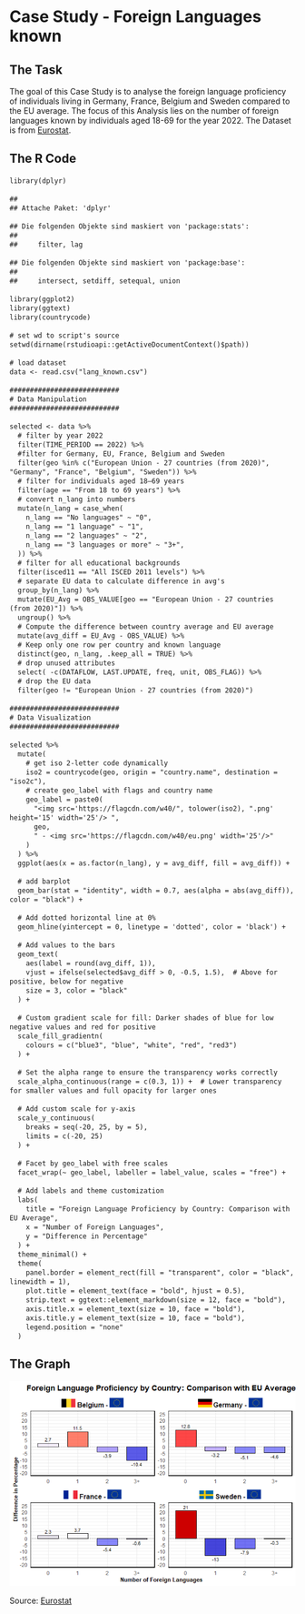 # Case Study - Foreign Languages known 

## The Task
The goal of this Case Study is to analyse the foreign language proficiency of individuals living in Germany, France, Belgium and Sweden compared to the EU average. The focus of this Analysis lies on the number of foreign languages known by individuals aged 18-69 for the year 2022. The Dataset is from [Eurostat](https://ec.europa.eu/eurostat/en/).

## The R Code

    library(dplyr)

    ## 
    ## Attache Paket: 'dplyr'

    ## Die folgenden Objekte sind maskiert von 'package:stats':
    ## 
    ##     filter, lag

    ## Die folgenden Objekte sind maskiert von 'package:base':
    ## 
    ##     intersect, setdiff, setequal, union

    library(ggplot2)
    library(ggtext)
    library(countrycode)

    # set wd to script's source
    setwd(dirname(rstudioapi::getActiveDocumentContext()$path))

    # load dataset
    data <- read.csv("lang_known.csv")

    ###########################
    # Data Manipulation
    ###########################

    selected <- data %>%
      # filter by year 2022
      filter(TIME_PERIOD == 2022) %>%
      #filter for Germany, EU, France, Belgium and Sweden
      filter(geo %in% c("European Union - 27 countries (from 2020)", "Germany", "France", "Belgium", "Sweden")) %>%
      # filter for individuals aged 18–69 years
      filter(age == "From 18 to 69 years") %>%
      # convert n_lang into numbers
      mutate(n_lang = case_when(
        n_lang == "No languages" ~ "0",
        n_lang == "1 language" ~ "1",
        n_lang == "2 languages" ~ "2",
        n_lang == "3 languages or more" ~ "3+",
      )) %>%
      # filter for all educational backgrounds
      filter(isced11 == "All ISCED 2011 levels") %>%
      # separate EU data to calculate difference in avg's
      group_by(n_lang) %>%
      mutate(EU_Avg = OBS_VALUE[geo == "European Union - 27 countries (from 2020)"]) %>%
      ungroup() %>%
      # Compute the difference between country average and EU average
      mutate(avg_diff = EU_Avg - OBS_VALUE) %>%
      # Keep only one row per country and known language
      distinct(geo, n_lang, .keep_all = TRUE) %>%
      # drop unused attributes
      select( -c(DATAFLOW, LAST.UPDATE, freq, unit, OBS_FLAG)) %>%
      # drop the EU data
      filter(geo != "European Union - 27 countries (from 2020)")

    ###########################
    # Data Visualization         
    ###########################

    selected %>%
      mutate(
        # get iso 2-letter code dynamically
        iso2 = countrycode(geo, origin = "country.name", destination = "iso2c"),
        # create geo_label with flags and country name
        geo_label = paste0(
          "<img src='https://flagcdn.com/w40/", tolower(iso2), ".png' height='15' width='25'/> ",
          geo, 
          " - <img src='https://flagcdn.com/w40/eu.png' width='25'/>"
        )
      ) %>%
      ggplot(aes(x = as.factor(n_lang), y = avg_diff, fill = avg_diff)) + 
      
      # add barplot
      geom_bar(stat = "identity", width = 0.7, aes(alpha = abs(avg_diff)), color = "black") +
      
      # Add dotted horizontal line at 0%
      geom_hline(yintercept = 0, linetype = 'dotted', color = 'black') +
      
      # Add values to the bars
      geom_text(
        aes(label = round(avg_diff, 1)), 
        vjust = ifelse(selected$avg_diff > 0, -0.5, 1.5),  # Above for positive, below for negative
        size = 3, color = "black"
      ) +
      
      # Custom gradient scale for fill: Darker shades of blue for low negative values and red for positive
      scale_fill_gradientn(
        colours = c("blue3", "blue", "white", "red", "red3")
      ) +
      
      # Set the alpha range to ensure the transparency works correctly
      scale_alpha_continuous(range = c(0.3, 1)) +  # Lower transparency for smaller values and full opacity for larger ones
      
      # Add custom scale for y-axis
      scale_y_continuous(
        breaks = seq(-20, 25, by = 5),
        limits = c(-20, 25)
      ) +
      
      # Facet by geo_label with free scales
      facet_wrap(~ geo_label, labeller = label_value, scales = "free") +
      
      # Add labels and theme customization
      labs(
        title = "Foreign Language Proficiency by Country: Comparison with EU Average",
        x = "Number of Foreign Languages",
        y = "Difference in Percentage"
      ) +
      theme_minimal() +
      theme(
        panel.border = element_rect(fill = "transparent", color = "black", linewidth = 1),
        plot.title = element_text(face = "bold", hjust = 0.5),
        strip.text = ggtext::element_markdown(size = 12, face = "bold"),
        axis.title.x = element_text(size = 10, face = "bold"),
        axis.title.y = element_text(size = 10, face = "bold"),
        legend.position = "none"
      )

## The Graph
![](CaseStudy_Graph.png)

Source:
[Eurostat](https://ec.europa.eu/eurostat/databrowser/view/edat_aes_l23/default/table?lang=en&category=educ.educ_lang.educ_lang_00.edat_aes_l2)
